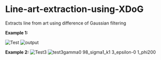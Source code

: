 # Line-art-extraction-using-XDoG
Extracts line from art using difference of Gaussian filtering

**Example 1:**

![Test](https://user-images.githubusercontent.com/87270011/170293378-76767b40-722f-4118-9c54-7fefb0cba32f.jpg)
![output](https://user-images.githubusercontent.com/87270011/170293401-7659e501-e6af-47d9-8952-a434d19d9840.jpg)

**Example 2:**
![Test3](https://user-images.githubusercontent.com/87270011/170293424-c94ea4f9-1f81-4890-b6b3-1bb64e68cf0d.jpg)
![test3gamma0 98_sigma1_k1 3_epsilon-0 1_phi200](https://user-images.githubusercontent.com/87270011/170293480-9cc4f235-ab08-4bca-9f50-cb94ed0de6f5.jpeg)
